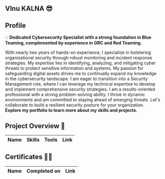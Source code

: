## VInu KALNA  😎

## Profile

💡 **Dedicated Cybersecurity Specialist with a strong foundation in Blue Teaming, complemented by experience in GRC and Red Teaming.**

With nearly two years of hands-on experience, I specialize in bolstering organizational security through robust monitoring and incident response strategies. My expertise lies in identifying, analyzing, and mitigating cyber threats to protect sensitive information and systems.
My passion for safeguarding digital assets drives me to continually expand my knowledge in the cybersecurity landscape. I am eager to transition into a Security Management role, where I can leverage my technical expertise to develop and implement comprehensive security strategies.
I am a results-oriented professional with a strong problem-solving ability. I thrive in dynamic environments and am committed to staying ahead of emerging threats. Let's collaborate to build a resilient security posture for your organization.
**Explore my portfolio to learn more about my skills and projects.**

## Project Overview 🤖

| Name | Skills | Tools | Link |
| --- | --- | --- | --- |

## Certificates 🧑‍🎓

| Name | Completed on | Link | 
| --- | --- | --- |
